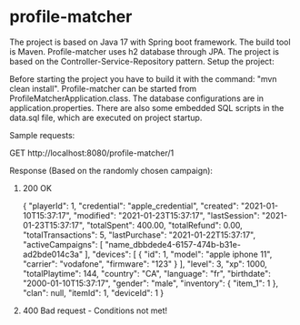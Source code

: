 # profile-matcher


The project is based on Java 17 with Spring boot framework. The build tool is Maven. Profile-matcher uses h2 database through JPA. The project is based on the Controller-Service-Repository pattern. 
Setup the project:

Before starting the project you have to build it with the command: "mvn clean install". Profile-matcher can be started from ProfileMatcherApplication.class. The database configurations are in application.properties. There are also some embedded SQL scripts in the data.sql file, which are executed on project startup.

Sample requests:

GET http://localhost:8080/profile-matcher/1  

Response (Based on the randomly chosen campaign): 
1. 200 OK
   
   {
    "playerId": 1,
    "credential": "apple_credential",
    "created": "2021-01-10T15:37:17",
    "modified": "2021-01-23T15:37:17",
    "lastSession": "2021-01-23T15:37:17",
    "totalSpent": 400.00,
    "totalRefund": 0.00,
    "totalTransactions": 5,
    "lastPurchase": "2021-01-22T15:37:17",
    "activeCampaigns": [
        "name_dbbdede4-6157-474b-b31e-ad2bde014c3a"
    ],
    "devices": [
        {
            "id": 1,
            "model": "apple iphone 11",
            "carrier": "vodafone",
            "firmware": "123"
        }
    ],
    "level": 3,
    "xp": 1000,
    "totalPlaytime": 144,
    "country": "CA",
    "language": "fr",
    "birthdate": "2000-01-10T15:37:17",
    "gender": "male",
    "inventory": {
        "item_1": 1
    },
    "clan": null,
    "itemId": 1,
    "deviceId": 1
}


2. 400 Bad request - Conditions not met!
